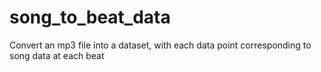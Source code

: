 # song_to_beat_data
Convert an mp3 file into a dataset, with each data point corresponding to song data at each beat
